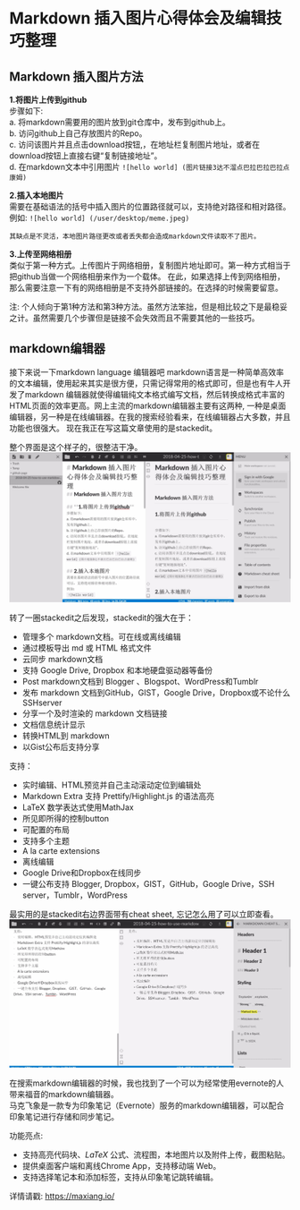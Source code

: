 # Markdown 插入图片心得体会及编辑技巧整理
## Markdown 插入图片方法

 **1.将图片上传到github**<br>
步骤如下:<br>
a. 将markdown需要用的图片放到git仓库中，发布到github上。<br>
b. 访问github上自己存放图片的Repo。<br>
c. 访问该图片并且点击download按钮,，在地址栏复制图片地址，或者在download按钮上直接右键“复制链接地址”。<br>
d. 在markdown文本中引用图片 `![hello world] (图片链接3达不溜点巴拉巴拉巴拉点康姆)`

**2.插入本地图片** <br>
需要在基础语法的括号中插入图片的位置路径就可以，支持绝对路径和相对路径。
例如:
`![hello world] (/user/desktop/meme.jpeg)`

    其缺点是不灵活，本地图片路径更改或者丢失都会造成markdown文件读取不了图片。
  
  

**3.上传至网络相册**<br>
类似于第一种方式。上传图片于网络相册，复制图片地址即可。第一种方式相当于把github当做一个网络相册来作为一个载体。
在此，如果选择上传到网络相册，那么需要注意一下有的网络相册是不支持外部链接的。在选择的时候需要留意。

注:
个人倾向于第1种方法和第3种方法。虽然方法笨拙，但是相比较之下是最稳妥之计。虽然需要几个步骤但是链接不会失效而且不需要其他的一些技巧。

## markdown编辑器

接下来说一下markdown language 编辑器吧
markdown语言是一种简单高效率的文本编辑，使用起来其实是很方便，只需记得常用的格式即可，但是也有牛人开发了markdown 编辑器就使得编辑纯文本格式编写文档，然后转换成格式丰富的HTML页面的效率更高。网上主流的markdown编辑器主要有这两种, 一种是桌面编辑器，另一种是在线编辑器。在我的搜索经验看来，在线编辑器占大多数，并且功能也很强大。 
现在我正在写这篇文章使用的是stackedit。

整个界面是这个样子的，很整洁干净。
![stackedit](https://raw.githubusercontent.com/supperac/ts/master/screenshot-stackedit.io-2018.04.24-12-42-39.jpeg)

转了一圈stackedit之后发现，stackedit的强大在于：
-   管理多个 markdown文档。可在线或离线编辑
-   通过模板导出 md 或 HTML 格式文件
-   云同步 markdown文档
-   支持 Google Drive, Dropbox 和本地硬盘驱动器等备份
-   Post markdown文档到 Blogger 、Blogspot、WordPress和Tumblr
-   发布 markdown 文档到GitHub，GIST，Google Drive，Dropbox或不论什么SSHserver
-   分享一个及时渲染的 markdown 文档链接
-   文档信息统计显示
-   转换HTML到 markdown
-   以Gist公布后支持分享

支持：
-   实时编辑、HTML预览并自己主动滚动定位到编辑处
-   Markdown Extra 支持 Prettify/Highlight.js 的语法高亮
-   LaTeX 数学表达式使用MathJax
-   所见即所得的控制button
-   可配置的布局
-   支持多个主题
-   A la carte extensions
-   离线编辑
-   Google Drive和Dropbox在线同步
-   一键公布支持 Blogger, Dropbox，GIST，GitHub，Google Drive，SSH server，Tumblr，WordPress

最实用的是stackedit右边界面带有cheat sheet, 忘记怎么用了可以立即查看。
![Markdown cheat sheet](https://github.com/supperac/ts/blob/master/screenshot-stackedit.io-2018.04.24-12-53-54.jpeg?raw=true)

在搜索markdown编辑器的时候，我也找到了一个可以为经常使用evernote的人带来福音的markdown编辑器。<br>
马克飞象是一款专为印象笔记（Evernote）服务的markdown编辑器，可以配合印象笔记进行存储和同步笔记。

功能亮点:
 - 支持高亮代码块、*LaTeX* 公式、流程图，本地图片以及附件上传，截图粘贴。
 - 提供桌面客户端和离线Chrome App，支持移动端 Web。
 - 支持选择笔记本和添加标签，支持从印象笔记跳转编辑。
 
 详情请戳: https://maxiang.io/


<!--stackedit_data:
eyJoaXN0b3J5IjpbLTYyNjYxNDIyMywxOTQ1MTg0NDYxLDE0MD
A3OTkyMjQsMTgxMTMyNzA0LC0xMzI0Njk1NzAsLTQ4Nzk0NjEz
MCwtMjgwODM5MTM4LDIwNzIwMzU0NCwtNjA2MTA1OTU3LC01Nz
MxOTQ1MDNdfQ==
-->
<!--stackedit_data:
eyJoaXN0b3J5IjpbLTEwNDI3NzE4MzVdfQ==
-->
